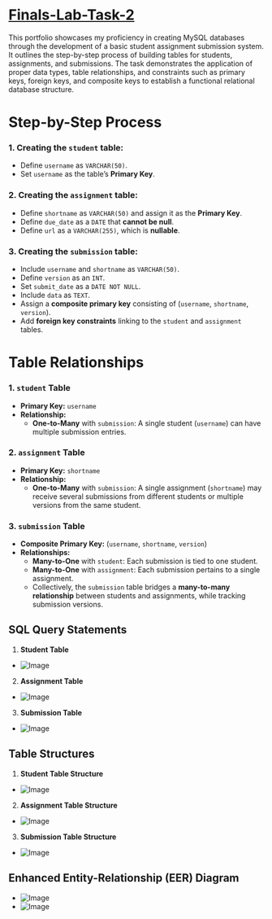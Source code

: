 # [Finals-Lab-Task-2](https://github.com/user-attachments/files/19719375/FajardoFLT2.docx)

This portfolio showcases my proficiency in creating MySQL databases through the development of a basic student assignment submission system. It outlines the step-by-step process of building tables for students, assignments, and submissions. The task demonstrates the application of proper data types, table relationships, and constraints such as primary keys, foreign keys, and composite keys to establish a functional relational database structure.

# Step-by-Step Process

### 1. Creating the `student` table:
- Define `username` as `VARCHAR(50)`.
- Set `username` as the table’s **Primary Key**.

### 2. Creating the `assignment` table:
- Define `shortname` as `VARCHAR(50)` and assign it as the **Primary Key**.
- Define `due_date` as a `DATE` that **cannot be null**.
- Define `url` as a `VARCHAR(255)`, which is **nullable**.

### 3. Creating the `submission` table:
- Include `username` and `shortname` as `VARCHAR(50)`.
- Define `version` as an `INT`.
- Set `submit_date` as a `DATE NOT NULL`.
- Include `data` as `TEXT`.
- Assign a **composite primary key** consisting of (`username`, `shortname`, `version`).
- Add **foreign key constraints** linking to the `student` and `assignment` tables.

# Table Relationships

### 1. **`student` Table**
- **Primary Key:** `username`
- **Relationship:**
  - **One-to-Many** with `submission`: A single student (`username`) can have multiple submission entries.

### 2. **`assignment` Table**
- **Primary Key:** `shortname`
- **Relationship:**
  - **One-to-Many** with `submission`: A single assignment (`shortname`) may receive several submissions from different students or multiple versions from the same student.

### 3. **`submission` Table**
- **Composite Primary Key:** (`username`, `shortname`, `version`)
- **Relationships:**
  - **Many-to-One** with `student`: Each submission is tied to one student.
  - **Many-to-One** with `assignment`: Each submission pertains to a single assignment.
  - Collectively, the `submission` table bridges a **many-to-many relationship** between students and assignments, while tracking submission versions.

## SQL Query Statements

1. **Student Table**
- ![Image](https://github.com/user-attachments/assets/cf3b630b-ed7a-40ae-905c-761d14a865b3)

2. **Assignment Table**
- ![Image](https://github.com/user-attachments/assets/94587c19-ade7-4cdd-a858-d5f8a017a86c)


3. **Submission Table**
- ![Image](https://github.com/user-attachments/assets/625e919a-71b8-4bfe-93c1-7583b3ddde10)

## Table Structures

1. **Student Table Structure**
- ![Image](https://github.com/user-attachments/assets/0c46bb9f-b104-4513-a624-2f8e57f85062)

2. **Assignment Table Structure**
- ![Image](https://github.com/user-attachments/assets/366a8cc3-bb11-49e4-bbd9-795eb6fb6393)

3. **Submission Table Structure**
- ![Image](https://github.com/user-attachments/assets/a134ed4b-e825-4ed2-a354-68a5c9667143)

## Enhanced Entity-Relationship (EER) Diagram

- ![Image](https://github.com/user-attachments/assets/be86d660-a18d-4e61-b987-b15c37126861)
- ![Image](https://github.com/user-attachments/assets/58591056-7f2c-4e5a-a9d7-c89b91a1532d)

